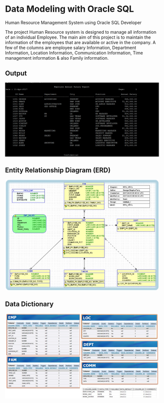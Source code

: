 # Data Modeling with Oracle SQL
Human Resource Management System using Oracle SQL Developer

The project Human Resource system is designed to manage all information of an individual Employee. The main aim of this project is to maintain the information of the employees that are available or active in the company. A few of the columns are employee salary Information, Department Information, Location Information, Communication Information, Time management information & also Family information.
## Output
<img src = "https://github.com/ttariqaziz/data_modeling_MySQL/blob/master/Plot/Final%20Output%20Report.jpg">

## Entity Relationship Diagram (ERD)
<img src = "https://github.com/ttariqaziz/data_modeling_MySQL/blob/master/Plot/Entitity%20Relationship%20Diagram.jpg">

## Data Dictionary
<img src = "https://github.com/ttariqaziz/data_modeling_MySQL/blob/master/Plot/Data%20Dictionary.jpg">


